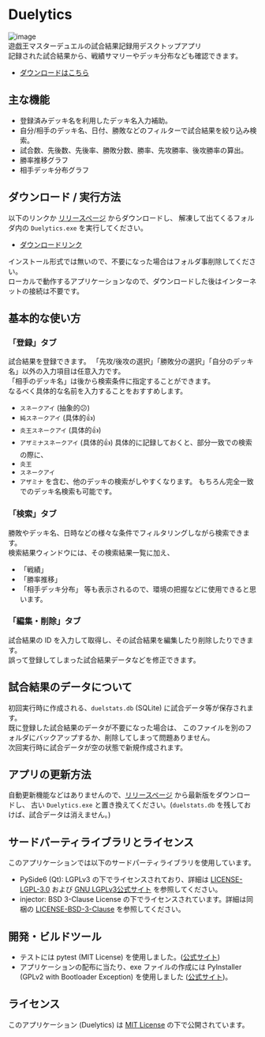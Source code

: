 # Duelytics
![image](https://gitlab.com/-/project/69909365/uploads/49c9b4fe442cbfeeeb67bf325eca36df/image.png)  
遊戯王マスターデュエルの試合結果記録用デスクトップアプリ  
記録された試合結果から、戦績サマリーやデッキ分布なども確認できます。
- [ダウンロードはこちら](https://gitlab.com/-/project/69909365/uploads/c728266eeaa5a846b109cb592577b351/duelytics-v1-0-beta.zip)


## 主な機能
- 登録済みデッキ名を利用したデッキ名入力補助。
- 自分/相手のデッキ名、日付、勝敗などのフィルターで試合結果を絞り込み検索。
- 試合数、先後数、先後率、勝敗分数、勝率、先攻勝率、後攻勝率の算出。
- 勝率推移グラフ
- 相手デッキ分布グラフ


## ダウンロード / 実行方法
以下のリンクか [リリースページ](https://gitlab.com/S-Del/duelytics/-/releases) からダウンロードし、
解凍して出てくるフォルダ内の `Duelytics.exe` を実行してください。
- [ダウンロードリンク](https://gitlab.com/-/project/69909365/uploads/c728266eeaa5a846b109cb592577b351/duelytics-v1-0-beta.zip)

インストール形式では無いので、不要になった場合はフォルダ事削除してください。  
ローカルで動作するアプリケーションなので、ダウンロードした後はインターネットの接続は不要です。


## 基本的な使い方
### 「登録」タブ
試合結果を登録できます。
「先攻/後攻の選択」「勝敗分の選択」「自分のデッキ名」以外の入力項目は任意入力です。  
「相手のデッキ名」は後から検索条件に指定することができます。  
なるべく具体的な名前を入力することをおすすめします。  
- `スネークアイ` (抽象的😕)
- `純スネークアイ` (具体的👍)
- `炎王スネークアイ` (具体的👍)
- `アザミナスネークアイ` (具体的👍)
具体的に記録しておくと、部分一致での検索の際に、
- `炎王`
- `スネークアイ`
- `アザミナ`
を含む、他のデッキの検索がしやすくなります。
もちろん完全一致でのデッキ名検索も可能です。
### 「検索」タブ
勝敗やデッキ名、日時などの様々な条件でフィルタリングしながら検索できます。  
検索結果ウィンドウには、その検索結果一覧に加え、
- 「戦績」
- 「勝率推移」
- 「相手デッキ分布」
等も表示されるので、環境の把握などに使用できると思います。
### 「編集・削除」タブ
試合結果の ID を入力して取得し、その試合結果を編集したり削除したりできます。  
誤って登録してしまった試合結果データなどを修正できます。


## 試合結果のデータについて
初回実行時に作成される、`duelstats.db` (SQLite) に試合データ等が保存されます。  
既に登録した試合結果のデータが不要になった場合は、
このファイルを別のフォルダにバックアップするか、削除してしまって問題ありません。  
次回実行時に試合データが空の状態で新規作成されます。  


## アプリの更新方法
自動更新機能などはありませんので、[リリースページ](https://gitlab.com/S-Del/duelytics/-/releases) から最新版をダウンロードし、
古い `Duelytics.exe` と置き換えてください。(`duelstats.db` を残しておけば、試合データは消えません。)


## サードパーティライブラリとライセンス
このアプリケーションでは以下のサードパーティライブラリを使用しています。
- PySide6 (Qt): LGPLv3 の下でライセンスされており、詳細は [LICENSE-LGPL-3.0](./LICENSE-LGPL-3.0) および [GNU LGPLv3公式サイト](https://www.gnu.org/licenses/lgpl-3.0.txt) を参照してください。
- injector: BSD 3-Clause License の下でライセンスされています。詳細は同梱の [LICENSE-BSD-3-Clause](./LICENSE-BSD-3-Clause) を参照してください。


## 開発・ビルドツール
- テストには pytest (MIT License) を使用しました。([公式サイト](https://docs.pytest.org))
- アプリケーションの配布に当たり、exe ファイルの作成には PyInstaller (GPLv2 with Bootloader Exception) を使用しました ([公式サイト](https://pyinstaller.org/))。


## ライセンス
このアプリケーション (Duelytics) は [MIT License](./LICENSE) の下で公開されています。
